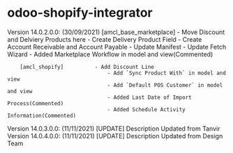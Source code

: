# odoo-shopify-integrator
Version 14.0.2.0.0: (30/09/2021)
		[amcl_base_marketplace] - Move Discount and Delviery Products here
                                    - Create Delivery Product Field
                                    - Create Account Receivable and Account Payable
                                    - Update Manifest
                                    - Update Fetch Wizard
                                    - Added Marketplace Workflow in model and view(Commented)

		[amcl_shopify]          - Add Discount Line
                                    - Add `Sync Product With` in model and view
                                    - Add `Default POS Customer` in model and view
                                    - Added Last Date of Import Process(Commented)
                                    - Added Schedule Activity Information(Commented)
Version 14.0.3.0.0: (11/11/2021) [UPDATE] Description Updated from Tanvir
Version 14.0.4.0.0: (11/11/2021) [UPDATE] Description Updated from Design Team

                                    
                                    